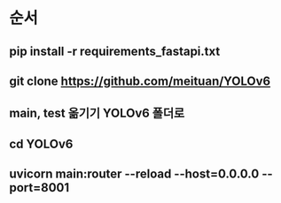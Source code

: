 # 순서

## pip install -r requirements_fastapi.txt

## git clone https://github.com/meituan/YOLOv6

## main, test 옮기기 YOLOv6 폴더로

## cd YOLOv6

## uvicorn main:router --reload --host=0.0.0.0 --port=8001